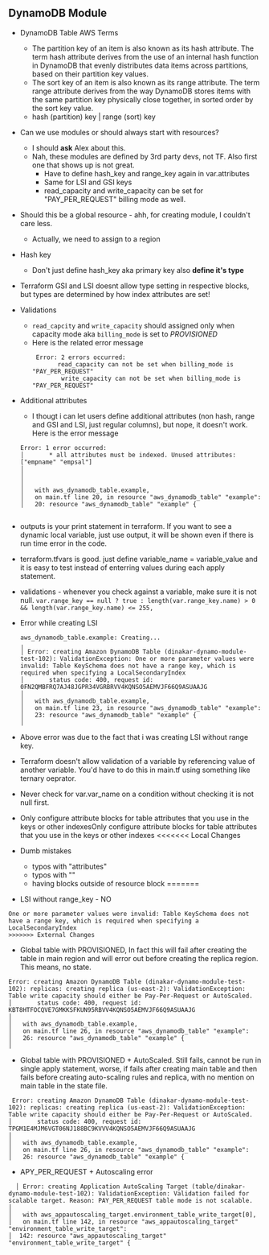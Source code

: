 ## DynamoDB Module

* DynamoDB Table AWS Terms

	* The partition key of an item is also known as its hash attribute. The term hash attribute derives from the use of an internal hash function in DynamoDB that evenly distributes data items across partitions, based on their partition key values.
	* The sort key of an item is also known as its range attribute. The term range attribute derives from the way DynamoDB stores items with the same partition key physically close together, in sorted order by the sort key value.
	* hash (partition) key | range (sort) key


* Can we use modules or should always start with resources?
	* I should **ask** Alex about this. 
	* Nah, these modules are defined by 3rd party devs, not TF. Also first one that shows up is not great. 
		* Have to define hash_key and range_key again in var.attributes
		* Same for LSI and GSI keys
		* read_capacity and write_capacity can be set for "PAY_PER_REQUEST" billing mode as well.

* Should this be a global resource - ahh, for creating module, I couldn't care less.
	* Actually, we need to assign to a region
	
* Hash key
	* Don't just define hash_key aka primary key also **define it's type**

* Terraform GSI and LSI doesnt allow type setting in respective blocks, but types are determined by how index attributes are set!
	
* Validations
	* `read_capcity` and `write_capacity` should assigned only when capacity mode aka `billing_mode` is set to _PROVISIONED_
	* Here is the related error message
		```
		 Error: 2 errors occurred:
		       read_capacity can not be set when billing_mode is "PAY_PER_REQUEST"
		        write_capacity can not be set when billing_mode is "PAY_PER_REQUEST"
		```
* Additional attributes

	* I thougt i can let users define additional attributes (non hash, range and GSI and LSI, just regular columns), but nope, it doesn't work. Here is the error message
	```
	Error: 1 error occurred:
	│       * all attributes must be indexed. Unused attributes: ["empname" "empsal"]
	│ 
	│ 
	│ 
	│   with aws_dynamodb_table.example,
	│   on main.tf line 20, in resource "aws_dynamodb_table" "example":
	│   20: resource "aws_dynamodb_table" "example" {
		
	```
* outputs is your print statement in terraform. If you want to see a dynamic local variable, just use output, it will be shown even if there is run time error in the code.

* terraform.tfvars is good. just define variable_name = variable_value and it is easy to test instead of enterring values during each apply statement.	 

* validations - whenever you check against a variable, make sure it is not null.
	`var.range_key == null ? true : length(var.range_key.name) > 0 && length(var.range_key.name) <= 255,`
	
* Error while creating LSI

	```
	aws_dynamodb_table.example: Creating...
	╷
	│ Error: creating Amazon DynamoDB Table (dinakar-dynamo-module-test-102): ValidationException: One or more parameter values were invalid: Table KeySchema does not have a range key, which is required when specifying a LocalSecondaryIndex
	│       status code: 400, request id: 0FN2QMBFRQ7AJ48JGPR34VGRBRVV4KQNSO5AEMVJF66Q9ASUAAJG
	│ 
	│   with aws_dynamodb_table.example,
	│   on main.tf line 23, in resource "aws_dynamodb_table" "example":
	│   23: resource "aws_dynamodb_table" "example" {
	│
	```
* Above error was due to the fact that i was creating LSI without range key.

* Terraform doesn't allow validation of a variable by referencing value of another variable. You'd have to do this in main.tf using something like ternary oeprator.

* Never check for var.var_name on a condition without checking it is not null first.

* Only configure attribute blocks for table attributes that you use in the keys or other indexesOnly configure attribute blocks for table attributes that you use in the keys or other indexes
<<<<<<< Local Changes

* Dumb mistakes
	* typos with "attributes"
	* typos with ""
	* having blocks outside of resource block
=======

* LSI without range_key - NO
```
One or more parameter values were invalid: Table KeySchema does not have a range key, which is required when specifying a LocalSecondaryIndex
>>>>>>> External Changes
```

* Global table with PROVISIONED, In fact this will fail after creating the table in main region and will error out before creating the replica region. This means, no state.
```
Error: creating Amazon DynamoDB Table (dinakar-dynamo-module-test-102): replicas: creating replica (us-east-2): ValidationException: Table write capacity should either be Pay-Per-Request or AutoScaled.
│       status code: 400, request id: KBT8HTFOCQVE7GMKKSFKUN95RBVV4KQNSO5AEMVJF66Q9ASUAAJG
│ 
│   with aws_dynamodb_table.example,
│   on main.tf line 26, in resource "aws_dynamodb_table" "example":
│   26: resource "aws_dynamodb_table" "example" {
│ 
```

* Global table with PROVISIONED + AutoScaled. Still fails, cannot be run in single apply statement, worse, if fails after creating main table and then fails before creating auto-scaling rules and replica, with no mention on main table in the state file.
```
 Error: creating Amazon DynamoDB Table (dinakar-dynamo-module-test-102): replicas: creating replica (us-east-2): ValidationException: Table write capacity should either be Pay-Per-Request or AutoScaled.
│       status code: 400, request id: TPGM1E4MJM6VGT06NJ188BC9KVVV4KQNSO5AEMVJF66Q9ASUAAJG
│ 
│   with aws_dynamodb_table.example,
│   on main.tf line 26, in resource "aws_dynamodb_table" "example":
│   26: resource "aws_dynamodb_table" "example" {
```

* APY_PER_REQUEST + Autoscaling error
```
  │ Error: creating Application AutoScaling Target (table/dinakar-dynamo-module-test-102): ValidationException: Validation failed for scalable target. Reason: PAY_PER_REQUEST table mode is not scalable.
│ 
│   with aws_appautoscaling_target.environment_table_write_target[0],
│   on main.tf line 142, in resource "aws_appautoscaling_target" "environment_table_write_target":
│  142: resource "aws_appautoscaling_target" "environment_table_write_target" {
```